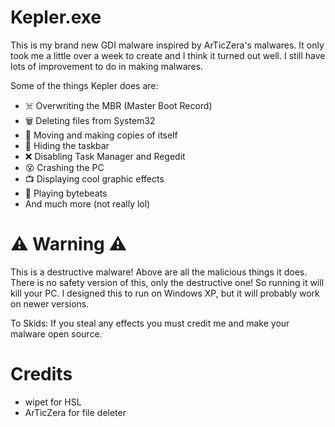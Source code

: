 # Kepler.exe

This is my brand new GDI malware inspired by ArTicZera's malwares. It only took me a little over a week to create and I think it turned out well. I still have lots of improvement to do in making malwares.

Some of the things Kepler does are:
- ☠️ Overwriting the MBR (Master Boot Record)
- 🗑️ Deleting files from System32
- 🎲 Moving and making copies of itself
- 🫥 Hiding the taskbar
- ❌ Disabling Task Manager and Regedit
- 😵 Crashing the PC
- 📺 Displaying cool graphic effects
- 🎵 Playing bytebeats
- And much more (not really lol)

# ⚠️ Warning ⚠️

This is a destructive malware! Above are all the malicious things it does.
There is no safety version of this, only the destructive one! So running it will kill your PC.
I designed this to run on Windows XP, but it will probably work on newer versions.

To Skids: If you steal any effects you must credit me and make your malware open source.

# Credits

- wipet for HSL
- ArTicZera for file deleter
